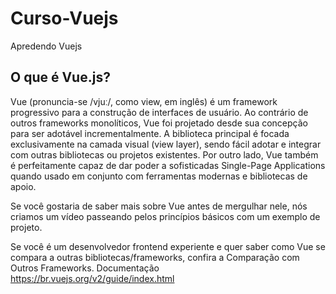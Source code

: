 # Curso-Vuejs

Apredendo Vuejs 


## O que é Vue.js?
Vue (pronuncia-se /vjuː/, como view, em inglês) é um framework progressivo para a construção de interfaces de usuário. Ao contrário de outros frameworks monolíticos, Vue foi projetado desde sua concepção para ser adotável incrementalmente. A biblioteca principal é focada exclusivamente na camada visual (view layer), sendo fácil adotar e integrar com outras bibliotecas ou projetos existentes. Por outro lado, Vue também é perfeitamente capaz de dar poder a sofisticadas Single-Page Applications quando usado em conjunto com ferramentas modernas e bibliotecas de apoio.

Se você gostaria de saber mais sobre Vue antes de mergulhar nele, nós criamos um vídeo passeando pelos princípios básicos com um exemplo de projeto.

Se você é um desenvolvedor frontend experiente e quer saber como Vue se compara a outras bibliotecas/frameworks, confira a Comparação com Outros Frameworks.
Documentação
<https://br.vuejs.org/v2/guide/index.html>